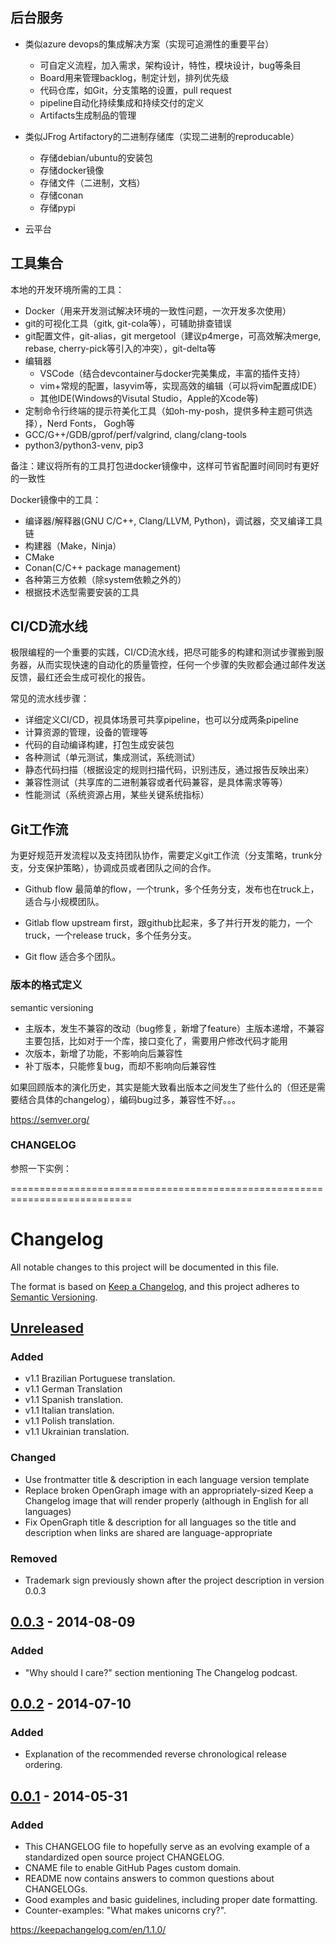 ## 后台服务
- 类似azure devops的集成解决方案（实现可追溯性的重要平台）
  - 可自定义流程，加入需求，架构设计，特性，模块设计，bug等条目
  - Board用来管理backlog，制定计划，排列优先级
  - 代码仓库，如Git，分支策略的设置，pull request
  - pipeline自动化持续集成和持续交付的定义
  - Artifacts生成制品的管理

- 类似JFrog Artifactory的二进制存储库（实现二进制的reproducable）
  - 存储debian/ubuntu的安装包
  - 存储docker镜像
  - 存储文件（二进制，文档）
  - 存储conan
  - 存储pypi

- 云平台

## 工具集合
本地的开发环境所需的工具：
- Docker（用来开发测试解决环境的一致性问题，一次开发多次使用）
- git的可视化工具（gitk, git-cola等），可辅助排查错误
- git配置文件，git-alias，git mergetool（建议p4merge，可高效解决merge, rebase, cherry-pick等引入的冲突），git-delta等
- 编辑器
  - VSCode（结合devcontainer与docker完美集成，丰富的插件支持）
  - vim+常规的配置，lasyvim等，实现高效的编辑（可以将vim配置成IDE）
  - 其他IDE(Windows的Visutal Studio，Apple的Xcode等)
- 定制命令行终端的提示符美化工具（如oh-my-posh，提供多种主题可供选择），Nerd Fonts， Gogh等
- GCC/G++/GDB/gprof/perf/valgrind, clang/clang-tools
- python3/python3-venv, pip3

备注：建议将所有的工具打包进docker镜像中，这样可节省配置时间同时有更好的一致性

Docker镜像中的工具：
- 编译器/解释器(GNU C/C++, Clang/LLVM, Python)，调试器，交叉编译工具链
- 构建器（Make，Ninja）
- CMake
- Conan(C/C++ package management)
- 各种第三方依赖（除system依赖之外的）
- 根据技术选型需要安装的工具

## CI/CD流水线
极限编程的一个重要的实践，CI/CD流水线，把尽可能多的构建和测试步骤搬到服务器，从而实现快速的自动化的质量管控，任何一个步骤的失败都会通过邮件发送反馈，最红还会生成可视化的报告。

常见的流水线步骤：
- 详细定义CI/CD，视具体场景可共享pipeline，也可以分成两条pipeline
- 计算资源的管理，设备的管理等
- 代码的自动编译构建，打包生成安装包
- 各种测试（单元测试，集成测试，系统测试）
- 静态代码扫描（根据设定的规则扫描代码，识别违反，通过报告反映出来）
- 兼容性测试（共享库的二进制兼容或者代码兼容，是具体需求等等）
- 性能测试（系统资源占用，某些关键系统指标）

## Git工作流
为更好规范开发流程以及支持团队协作，需要定义git工作流（分支策略，trunk分支，分支保护策略），协调成员或者团队之间的合作。

- Github flow
最简单的flow，一个trunk，多个任务分支，发布也在truck上，适合与小规模团队。

- Gitlab flow
upstream first，跟github比起来，多了并行开发的能力，一个truck，一个release truck，多个任务分支。

- Git flow
适合多个团队。

### 版本的格式定义
semantic versioning
- 主版本，发生不兼容的改动（bug修复，新增了feature）主版本递增，不兼容主要包括，比如对于一个库，接口变化了，需要用户修改代码才能用
- 次版本，新增了功能，不影响向后兼容性
- 补丁版本，只能修复bug，而却不影响向后兼容性

如果回顾版本的演化历史，其实是能大致看出版本之间发生了些什么的（但还是需要结合具体的changelog），编码bug过多，兼容性不好。。。

https://semver.org/

### CHANGELOG
参照一下实例：

===========================================================================
# Changelog

All notable changes to this project will be documented in this file.

The format is based on [Keep a Changelog](https://keepachangelog.com/en/1.1.0/),
and this project adheres to [Semantic Versioning](https://semver.org/spec/v2.0.0.html).

## [Unreleased]

### Added

- v1.1 Brazilian Portuguese translation.
- v1.1 German Translation
- v1.1 Spanish translation.
- v1.1 Italian translation.
- v1.1 Polish translation.
- v1.1 Ukrainian translation.

### Changed

- Use frontmatter title & description in each language version template
- Replace broken OpenGraph image with an appropriately-sized Keep a Changelog 
  image that will render properly (although in English for all languages)
- Fix OpenGraph title & description for all languages so the title and 
description when links are shared are language-appropriate

### Removed

- Trademark sign previously shown after the project description in version 0.0.3

## [0.0.3] - 2014-08-09

### Added

- "Why should I care?" section mentioning The Changelog podcast.

## [0.0.2] - 2014-07-10

### Added

- Explanation of the recommended reverse chronological release ordering.

## [0.0.1] - 2014-05-31

### Added

- This CHANGELOG file to hopefully serve as an evolving example of a
  standardized open source project CHANGELOG.
- CNAME file to enable GitHub Pages custom domain.
- README now contains answers to common questions about CHANGELOGs.
- Good examples and basic guidelines, including proper date formatting.
- Counter-examples: "What makes unicorns cry?".

[unreleased]: https://github.com/olivierlacan/keep-a-changelog/compare/v0.0.3...HEAD
[0.0.3]: https://github.com/olivierlacan/keep-a-changelog/compare/v0.0.2...v0.0.3
[0.0.2]: https://github.com/olivierlacan/keep-a-changelog/compare/v0.0.1...v0.0.2
[0.0.1]: https://github.com/olivierlacan/keep-a-changelog/releases/tag/v0.0.1

https://keepachangelog.com/en/1.1.0/

